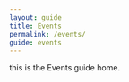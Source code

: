 ```yaml
---
layout: guide
title: Events
permalink: /events/
guide: events
---
```


this is the Events guide home.
